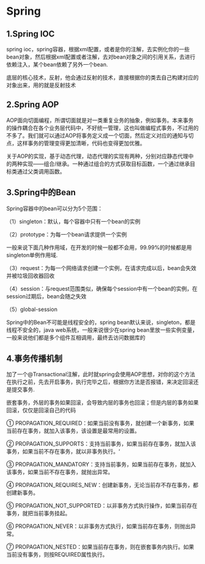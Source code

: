 # Spring

## 1.Spring IOC

spring ioc，spring容器，根据xml配置，或者是你的注解，去实例化你的一些bean对象，然后根据xml配置或者注解，去对bean对象之间的引用关系，去进行依赖注入，某个bean依赖了另外一个bean.

底层的核心技术，反射，他会通过反射的技术，直接根据你的类去自己构建对应的对象出来，用的就是反射技术

## 2.Spring AOP

AOP面向切面编程，所谓切面就是对一类重复业务的抽象，例如事务。本来事务的操作耦合在各个业务层代码中，不好统一管理，这也叫做编程式事务，不过用的不多了。我们就可以通过AOP将事务定义成一个切面，然后定义对应的通知与切点，这样事务的管理变得更加清晰，代码也变得更加优雅。 

关于AOP的实现，基于动态代理，动态代理的实现有两种，分别对应静态代理中的两种实现——组合/继承。一种通过组合的方式获取目标函数，一个通过继承目标类通过父类调用函数。

## 3.Spring中的Bean

Spring容器中的bean可以分为5个范围：

（1）singleton：默认，每个容器中只有一个bean的实例

（2）prototype：为每一个bean请求提供一个实例

一般来说下面几种作用域，在开发的时候一般都不会用，99.99%的时候都是用singleton单例作用域.

（3）request：为每一个网络请求创建一个实例，在请求完成以后，bean会失效并被垃圾回收器回收

（4）session：与request范围类似，确保每个session中有一个bean的实例，在session过期后，bean会随之失效

（5）global-session

Spring中的Bean不可能是线程安全的，spring bean默认来说，singleton，都是线程不安全的，java web系统，一般来说很少在spring bean里放一些实例变量，一般来说他们都是多个组件互相调用，最终去访问数据库的

## 4.事务传播机制

加了一个@Transactional注解，此时就spring会使用AOP思想，对你的这个方法在执行之前，先去开启事务，执行完毕之后，根据你方法是否报错，来决定回滚还是提交事务.

嵌套事务，外层的事务如果回滚，会导致内层的事务也回滚；但是内层的事务如果回滚，仅仅是回滚自己的代码

① PROPAGATION_REQUIRED：如果当前没有事务，就创建一个新事务，如果当前存在事务，就加入该事务，该设置是最常用的设置。

② PROPAGATION_SUPPORTS：支持当前事务，如果当前存在事务，就加入该事务，如果当前不存在事务，就以非事务执行。‘

③ PROPAGATION_MANDATORY：支持当前事务，如果当前存在事务，就加入该事务，如果当前不存在事务，就抛出异常。

④ PROPAGATION_REQUIRES_NEW：创建新事务，无论当前存不存在事务，都创建新事务。

⑤ PROPAGATION_NOT_SUPPORTED：以非事务方式执行操作，如果当前存在事务，就把当前事务挂起。

⑥ PROPAGATION_NEVER：以非事务方式执行，如果当前存在事务，则抛出异常。

⑦ PROPAGATION_NESTED：如果当前存在事务，则在嵌套事务内执行。如果当前没有事务，则按REQUIRED属性执行。

 